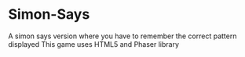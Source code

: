 # Simon-Says
A simon says version where you have to remember the correct pattern displayed
This game uses HTML5 and Phaser library
